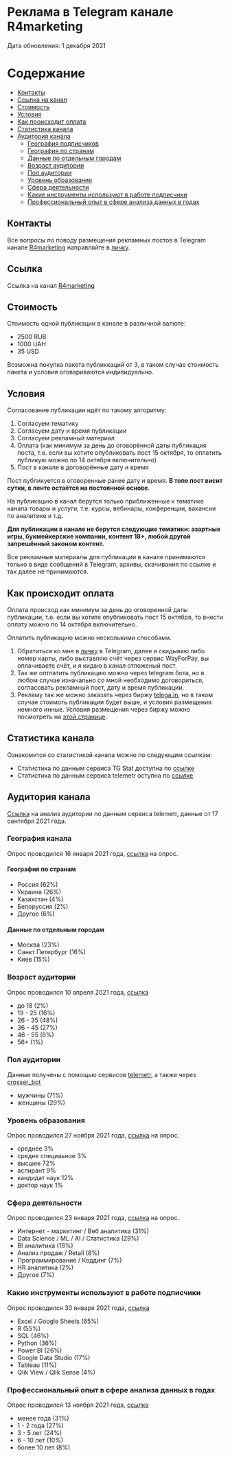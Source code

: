 
<script async src="//pagead2.googlesyndication.com/pagead/js/adsbygoogle.js"></script>
<script>
  (adsbygoogle = window.adsbygoogle || []).push({
    google_ad_client: "ca-pub-7009762262305396",
    enable_page_level_ads: true
  });
</script>
  
<!-- Global site tag (gtag.js) - Google Analytics -->
<script async src="https://www.googletagmanager.com/gtag/js?id=UA-114798296-1"></script>
<script>
  window.dataLayer = window.dataLayer || [];
  function gtag(){dataLayer.push(arguments);}
  gtag('js', new Date());
  gtag('config', 'UA-114798296-1');
</script>

<title>Реклама в telegram канале R4marketing</title>

# Реклама в Telegram канале R4marketing

Дата обновления: 1 декабря 2021

# Содержание

* [Контакты](#контакты)
* [Ссылка на канал](#ссылка)
* [Стоимость](#стоимость)
* [Условия](#условия)
* [Как происходит оплата](#как-происходит-оплата)
* [Статистика канала](#статистика-канала)
* [Аудитория канала](#аудитория-канала)
  *  [География подписчиков](#география-канала)
    * [География по странам](#география-по-странам)
    * [Данные по отдельным городам](#данные-по-отдельным-городам)
  * [Возраст аудитории](#возраст-аудитории)
  * [Пол аудитории](#пол-аудитории)
  * [Уровень образования](#уровень-образования)
  * [Сфера деятельности](#сфера-деятельности)
  * [Какие инструменты используют в работе подписчики](#какие-инструменты-используют-в-работе-подписчики)
  * [Профессиональный опыт в сфере анализа данных в годах](#профессиональный-опыт-в-сфере-анализа-данных-в-годах)

## Контакты
Все вопросы по поводу размещения рекламных постов в Telegram канале [R4marketing](https://t.me/R4marketing) направляйте в [личку](https://t.me/AlexeySeleznev).

## Ссылка
Ссылка на канал [R4marketing](https://t.me/R4marketing)

## Стоимость
Стоимость одной публикации в канале в различной валюте:

* 2500 RUB
* 1000 UAH
* 35 USD

Возможна покупка пакета публиккаций от 3, в таком случае стоимость пакета и условия оговариваются индивидуально.

## Условия
Согласование публикации идёт по такому алгоритму: 

1. Согласуем тематику
2. Согласуем дату и время публикации
3. Согласуем рекламный материал
4. Оплата (как минимум за день до оговорённой даты публикация поста, т.е. если вы хотите опубликовать пост 15 октября, то оплатить публикую можно по 14 октября включительно)
5. Пост в канале в договорённые дату и время

Пост публикуется в оговоренные ранее дату и время. **В топе пост висит сутки, в ленте остаётся на постоянной основе**.

На публикацию в канал берутся только приближенные к тематике канала товары и услуги, т.е. курсы, вебинары, конференции, вакансии по аналитике и т.д. 

**Для публикации в канале не берутся следующие тематики: азартные игры, букмейкерские компании, контент 18+, любой другой запрешённый законом контент.**

Все рекламные материалы для публикации в канале принимаются только в виде сообщений в Telegram, архивы, скачивания по ссылке и так далее не принимаются.

## Как происходит оплата

Оплата происход как минимум за день до оговоренной даты публикации, т.е. если вы хотите опубликовать пост 15 октября, то внести оплату можно по 14 октября включительно.

Оплатить публикацию можно несколькими способами.

1. Обратиться ко мне в [личку](https://t.me/R4marketing) в Telegram, далее я скидываю либо номер карты, либо выставляю счёт через сервис WayForPay, вы оплачиваете счёт, и я кидаю в канал отложеный пост.
2. Так же оптлатить публикацию можно через telegram бота, но в любом случае изначально со мной необходимо договориться, согласовать рекламный пост, дату и время публикации.
3. Рекламу так же можно заказать через биржу [telega.in](https://telega.in/channels/R4marketing/card), но в таком случае стоимоть публикации будет выше, и условия размещения немного инные. Условия размещения через биржу можно посмотреть на [этой странице](https://telega.in/channels/R4marketing/card).

## Статистика канала
Ознакомится со статистикой канала можно по следующим ссылкам:

* Статистика по данным сервиса TG Stat доступна по [ссылке](https://uk.tgstat.com/channel/@R4marketing)
* Статистика по данным сервиса telemetr оступна по [ссылке](https://telemetr.me/analytics/?name=https://tmtr.me/r4marketing)

## Аудитория канала
[Ссылка](https://telemetr.me/activity_cross/?permalink=cff0539749fa8850f8f0af494f0eda7e) на анализ аудитории по данным сервиса telemetr, данные от 17 сентября 2021 года.

### География канала
Опрос проводился 16 января 2021 года, [ссылка](https://t.me/R4marketing/592) на опрос. 

#### География по странам

* Россия (62%)
* Украина (26%)
* Казахстан (4%)
* Белоруссия (2%)
* Другое (6%)

#### Данные по отдельным городам

* Москва (23%)
* Санкт Петербург (16%)
* Киев (15%)

### Возраст аудитории
Опрос проводился 10 апреля 2021 года, [ссылка](https://t.me/R4marketing/692)

* до 18   (2%)
* 19 - 25 (16%)
* 26 - 35 (48%)
* 36 - 45 (27%)
* 46 - 55 (6%)
* 56+     (1%)

### Пол аудитории
Данные получены с помощью сервисов [telemetr](https://telemetr.me/activity_cross/?permalink=859b904b60b1f63bda6d8fd70d3c2fed), а также через [crosser_bot](https://t.me/crosser_bot)

* мужчины (71%)
* женщины (29%)

### Уровень образования
Опрос проводился 27 ноября 2021 года, [ссылка](https://t.me/R4marketing/897) на опрос.

* среднее 3%
* средне специаьное 3%
* высшее 72%
* аспирант 9%
* кандидат наук 12%
* доктор наук 1%

### Сфера деятельности
Опрос проводился 23 января 2021 года, [ссылка](https://t.me/R4marketing/599) на опрос.

* Интернет - маркетинг / Веб аналитика (31%)
* Data Science / ML / AI / Статистика (29%)
* BI аналитика (16%)
* Анализ продаж / Retail (8%)
* Программирование / Коддинг (7%)
* HR аналитика (2%)
* Другое (7%)

### Какие инструменты используют в работе подписчики
Опрос проводился 30 января 2021 года, [ссылка](https://t.me/R4marketing/606)

* Excel / Google Sheets (65%)
* R (55%)
* SQL (46%)
* Python (36%)
* Power BI (26%)
* Google Data Studio (17%)
* Tableau (11%)
* Qlik View / Qlik Sense (4%)

### Профессиональный опыт в сфере анализа данных в годах
Опрос проводился 13 ноября 2021 года, [ссылка](https://t.me/R4marketing/885)

* менее года (31%)
* 1 - 2 года (27%)
* 3 - 5 лет (24%)
* 6 - 10 лет (10%)
* более 10 лет (8%)

